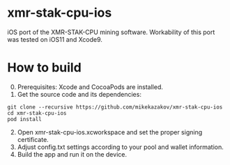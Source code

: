 # xmr-stak-cpu-ios
iOS port of the XMR-STAK-CPU mining software.
Workability of this port was tested on iOS11 and Xcode9.

# How to build
0) Prerequisites: Xcode and CocoaPods are installed.
1) Get the source code and its dependencies:
```shell
git clone --recursive https://github.com/mikekazakov/xmr-stak-cpu-ios
cd xmr-stak-cpu-ios
pod install
```
2) Open xmr-stak-cpu-ios.xcworkspace and set the proper signing certificate.
3) Adjust config.txt settings according to your pool and wallet information.
4) Build the app and run it on the device.

